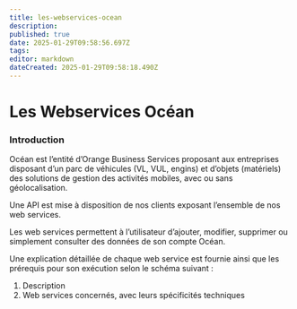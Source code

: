 ```yaml
---
title: les-webservices-ocean
description: 
published: true
date: 2025-01-29T09:58:56.697Z
tags: 
editor: markdown
dateCreated: 2025-01-29T09:58:18.490Z
---
```


# Les Webservices Océan

### Introduction

Océan est l’entité d’Orange Business Services proposant aux entreprises disposant d’un parc de véhicules (VL, VUL, engins) et d’objets (matériels) des solutions de gestion des activités mobiles, avec ou sans géolocalisation.

Une API est mise à disposition de nos clients exposant l’ensemble de nos web services.

Les web services permettent à l’utilisateur d’ajouter, modifier, supprimer ou simplement consulter des données de son compte Océan.

Une explication détaillée de chaque web service est fournie ainsi que les prérequis pour son exécution selon le schéma suivant :

1.  Description
2.  Web services concernés, avec leurs spécificités techniques